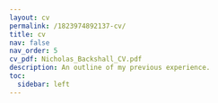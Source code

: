 ```yaml
---
layout: cv
permalink: /1823974892137-cv/
title: cv
nav: false
nav_order: 5
cv_pdf: Nicholas_Backshall_CV.pdf
description: An outline of my previous experience.
toc:
  sidebar: left
---
```

